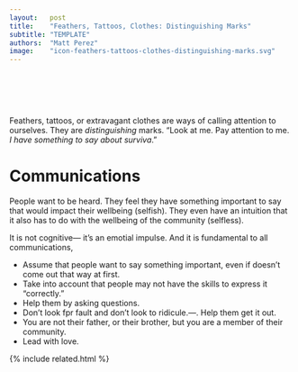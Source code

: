 ```yaml
---
layout:   post
title:    "Feathers, Tattoos, Clothes: Distinguishing Marks"
subtitle: "TEMPLATE"
authors:  "Matt Perez"
image:    "icon-feathers-tattoos-clothes-distinguishing-marks.svg"
---
```


<div style="display:none;">
 <p>Feathers, tattoos, or extravagant clothes are ways of calling attention to ourselves. They are <em>distinguishing</em> marks. &ldquo;Look at me. Pay attention to me. <em>I have something to say about surviva</em>.&rdquo;</p>
</div>

<h1>&nbsp;</h1>
 <p>Feathers, tattoos, or extravagant clothes are ways of calling attention to ourselves. They are <em>distinguishing</em> marks. &ldquo;Look at me. Pay attention to me. <em>I have something to say about surviva</em>.&rdquo;</p>

<h1>Communications</h1>
 <p>People want to be heard. They feel they have something important to say that would impact their wellbeing (selfish). They even have an intuition that it also has to do with the wellbeing of the community (selfless).</p>
 <p>It is not cognitive&mdash; it&rsquo;s an emotial impulse. And it is fundamental to all communications,</p>
  <ul>
   <li>Assume that people want to say something important, even if doesn&rsquo;t come out that way at first.</li>
   <li>Take into account that people may not have the skills to express it &ldquo;correctly.&rdquo;</li>
   <li>Help them by asking questions.</li>
   <li>Don&rsquo;t look fpr fault and don&rsquo;t look to ridicule.&mdash;. Help them get it out.</li>
   <li>You are not their father, or their brother, but you are a member of their community.</li>
   <li>Lead with love.</li>
  </ul>

{% include related.html %}